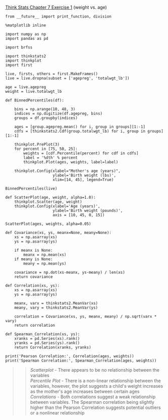 [Think Stats Chapter 7 Exercise 1](http://greenteapress.com/thinkstats2/html/thinkstats2008.html#toc70) (weight vs. age)

```
from __future__ import print_function, division

%matplotlib inline

import numpy as np
import pandas as pd

import brfss

import thinkstats2
import thinkplot
import first

live, firsts, others = first.MakeFrames()
live = live.dropna(subset = ['agepreg', 'totalwgt_lb'])

age = live.agepreg
weight = live.totalwgt_lb

def BinnedPercentiles(df):
  
    bins = np.arange(10, 48, 3)
    indices = np.digitize(df.agepreg, bins)
    groups = df.groupby(indices)

    ages = [group.agepreg.mean() for i, group in groups][1:-1]
    cdfs = [thinkstats2.Cdf(group.totalwgt_lb) for i, group in groups][1:-1]

    thinkplot.PrePlot(3)
    for percent in [75, 50, 25]:
        weights = [cdf.Percentile(percent) for cdf in cdfs]
        label = '%dth' % percent
        thinkplot.Plot(ages, weights, label=label)

    thinkplot.Config(xlabel="Mother's age (years)",
                     ylabel='Birth weight (lbs)',
                     xlim=[14, 45], legend=True)
    
BinnedPercentiles(live)

def ScatterPlot(age, weight, alpha=1.0):
    thinkplot.Scatter(age, weight)
    thinkplot.Config(xlabel='Age (years)',
                     ylabel='Birth weight (pounds)',
                     axis = [10, 45, 0, 15])
    
ScatterPlot(ages, weights, alpha=0.05)

def Covariance(xs, ys, meanx=None, meany=None):
    xs = np.asarray(xs)
    ys = np.asarray(ys)

    if meanx is None:
        meanx = np.mean(xs)
    if meany is None:
        meany = np.mean(ys)

    covariance = np.dot(xs-meanx, ys-meany) / len(xs)
    return covariance

def Correlation(xs, ys):
    xs = np.asarray(xs)
    ys = np.asarray(ys)

    meanx, varx = thinkstats2.MeanVar(xs)
    meany, vary = thinkstats2.MeanVar(ys)

    correlation = Covariance(xs, ys, meanx, meany) / np.sqrt(varx * vary)
    return correlation
    
def Spearman_Correlation(xs, ys):
    xranks = pd.Series(xs).rank()
    yranks = pd.Series(ys).rank()
    return Correlation(xranks, yranks)
    
print('Pearson Correlation:', Correlation(ages, weights))
print('Spearman Correlation:', Spearman_Correlation(ages, weights))

```

>> *Scatterplot* - There appears to be no relationship between the variables \
>> *Percentile Plot* - There is a non-linear relationship between the variables, however, the plot suggests a child's weight increases as the mother's age increases between certain ages \
>> *Correlations* - Both correlations suggest a weak relationship between variables. The Spearman correlation being slightly higher than the Pearson Correlation suggests potential outliers or a nonlinear relationship
